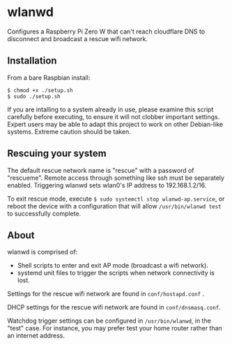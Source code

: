 # wlanwd

Configures a Raspberry Pi Zero W that can't reach cloudflare DNS to disconnect and broadcast a rescue wifi network.

## Installation

From a bare Raspbian install:

    $ chmod +x ./setup.sh
    $ sudo ./setup.sh

If you are intalling to a system already in use, please examine this script carefully before executing, to ensure it will not clobber important settings.
Expert users may be able to adapt this project to work on other Debian-like systems.
Extreme caution should be taken.

## Rescuing your system

The default rescue network name is "rescue" with a password of "rescueme".
Remote access through something like ssh must be separately enabled.
Triggering wlanwd sets wlan0's IP address to 192.168.1.2/16.

To exit rescue mode, execute `$ sudo systemctl stop wlanwd-ap.service`, or reboot the device with a configuration that will allow `/usr/bin/wlanwd test` to successfully complete.

## About

wlanwd is comprised of:

 * Shell scripts to enter and exit AP mode (broadcast a wifi network).
 * systemd unit files to trigger the scripts when network connectivity is lost.

Settings for the rescue wifi network are found in `conf/hostapd.conf` .

DHCP settings for the rescue wifi network are found in `conf/dnsmasq.conf`.

Watchdog trigger settings can be configured in `/usr/bin/wlanwd`, in the "test" case.
For instance, you may prefer test your home router rather than an internet address.

